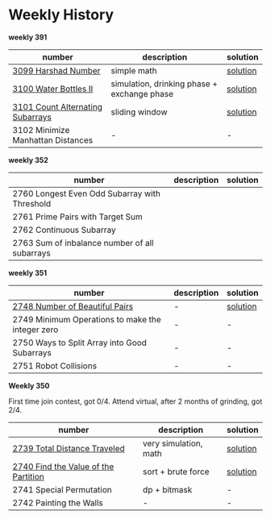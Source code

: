 # Weekly History


**weekly 391**

|number|description|solution|
|---|---|---|
|[3099 Harshad Number](https://leetcode.com/problems/harshad-number/description/)|simple math|[solution](../../leetcode/3099-harshad-number/index.md)|
|[3100 Water Bottles II](https://leetcode.com/problems/water-bottles-ii/description/)|simulation, drinking phase + exchange phase|[solution](../../leetcode/3100-water-bottles-II/index.md)|
|[3101 Count Alternating Subarrays](https://leetcode.com/problems/count-alternating-subarrays/description/)|sliding window|[solution](../../leetcode/3101-count-alternating-subarrays/index.md)|
|3102 Minimize Manhattan Distances|-|-|

**weekly 352**

|number|description|solution|
|---|---|---|
|2760 Longest Even Odd Subarray with Threshold|
|2761 Prime Pairs with Target Sum|
|2762 Continuous Subarray|
|2763 Sum of inbalance number of all subarrays|


**weekly 351**


|number|description|solution|
|---|---|---|
|[2748 Number of Beautiful Pairs](https://leetcode.com/problems/number-of-beautiful-pairs/description/)|-|[solution](../../leetcode/2748-number-of-beautiful-pairs/index.md)|
|2749 Minimum Operations to make the integer zero|-|-|
|2750 Ways to Split Array into Good Subarrays|-|-|
|2751 Robot Collisions|-|-|


**Weekly 350**

First time join contest, got 0/4. Attend virtual, after 2 months of grinding, got 2/4.

|number|description|solution|
|---|---|---|
|[2739 Total Distance Traveled](https://leetcode.com/problems/total-distance-traveled/description/)|very simulation, math|[solution](../../leetcode/2739-total-distance-traveled/index.md)|
|[2740 Find the Value of the Partition](https://leetcode.com/problems/find-the-value-of-the-partition/description/)|sort + brute force|[solution](../../leetcode/2740-find-the-value-of-the-partition/index.md)|
|2741 Special Permutation|dp + bitmask|-|
|2742 Painting the Walls|-|-|


